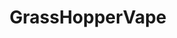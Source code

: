 ---
title: GrassHopperVape
crosslinks:
- vaporents
- EntExchange
- KnifeSwap
- chinaglass
- ploompax
- Android
- flashlight
- livven
---